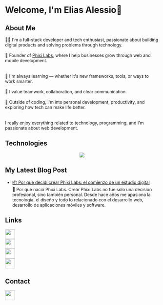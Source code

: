 # Welcome, I'm Elias Alessio👋

## About Me
👨‍💻 I'm a full-stack developer and tech enthusiast, passionate about building digital products and solving problems through technology.  
</br>
🚀 Founder of [Phixi Labs](https://phixilabs.com), where I help businesses grow through web and mobile development.  
</br></br>
🌱 I'm always learning — whether it's new frameworks, tools, or ways to work smarter.  
</br>
🤝 I value teamwork, collaboration, and clear communication.  
</br>
🧠 Outside of coding, I'm into personal development, productivity, and exploring how tech can make life better.  
</br></br>
I really enjoy  everything related to technology, programming, and I'm passionate about web development.  

## Technologies
<div align="center">
  <img src="https://skillicons.dev/icons?i=html,css,php,js,git,github,nodejs,python,mysql,sqlite,docker,flutter,dart,androidstudio,apple,wordpress,laravel,firebase,aws,gcp,cloudflare,vscode,sublime,linux,ubuntu,windows,powershell,bash,illustrator,photoshop" />
</div>

## My Latest Blog Post
<!-- POSTS:START -->
- [📦 Por qué decidí crear Phixi Labs: el comienzo de un estudio digital](https://phixilabs.com/ar/blog/por-que-decidi-crear-phixi-labs-el-comienzo-de-un-estudio-digital/)  
  🚀 Por qué nació Phixi Labs. Crear Phixi Labs no fue solo una decisión profesional, sino también personal. Desde hace años me apasiona la tecnología, el diseño y todo lo relacionado con el desarrollo web, desarrollo de aplicaciones móviles y software.
<!-- POSTS:END -->

## Links
[<img src="https://phixicloud.com/public.php/dav/files/5k8CAJKKyWZMp5C/?accept=zip" height="32" />](https://phixilabs.com/)  
[<img src="https://cloud.phixilabs.com/storage/github/icon-x-2.svg" height="32" />](https://www.instagram.com/phixilabs)  
[<img src="https://cloud.phixilabs.com/storage/github/icon-in-2.svg" height="32" />](https://www.linkedin.com/company/phixi-labs/)  
[<img src="https://cloud.phixilabs.com/storage/github/icon-ig-2.svg" height="32" />](https://x.com/phixilabs)

## Contact
[<img src="https://cloud.phixilabs.com/storage/github/icon-mail-2.svg" height="32" />](mailto:phixi.labs@gmail.com)
